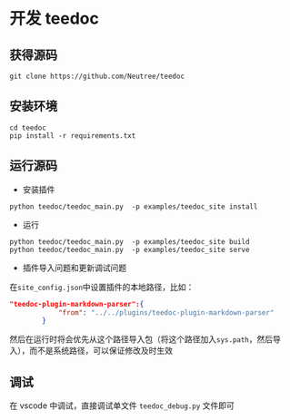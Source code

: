 开发 teedoc
===========


## 获得源码

```
git clone https://github.com/Neutree/teedoc
```

## 安装环境

```
cd teedoc
pip install -r requirements.txt
```



## 运行源码

* 安装插件

```
python teedoc/teedoc_main.py  -p examples/teedoc_site install
```

* 运行

```
python teedoc/teedoc_main.py  -p examples/teedoc_site build
python teedoc/teedoc_main.py  -p examples/teedoc_site serve
```

* 插件导入问题和更新调试问题

在`site_config.json`中设置插件的本地路径，比如：
```json
"teedoc-plugin-markdown-parser":{
            "from": "../../plugins/teedoc-plugin-markdown-parser"
        }
```
然后在运行时将会优先从这个路径导入包（将这个路径加入`sys.path`，然后导入），而不是系统路径，可以保证修改及时生效




## 调试

在 vscode 中调试，直接调试单文件 `teedoc_debug.py` 文件即可








